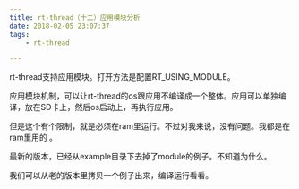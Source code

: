 ```yaml
---
title: rt-thread（十二）应用模块分析
date: 2018-02-05 23:07:37
tags:
	- rt-thread

---
```




rt-thread支持应用模块。打开方法是配置RT_USING_MODULE。

应用模块机制，可以让rt-thread的os跟应用不编译成一个整体。应用可以单独编译，放在SD卡上，然后os启动上，再执行应用。

但是这个有个限制，就是必须在ram里运行。不过对我来说，没有问题。我都是在ram里用的 。

最新的版本，已经从example目录下去掉了module的例子。不知道为什么。

我们可以从老的版本里拷贝一个例子出来，编译运行看看。





